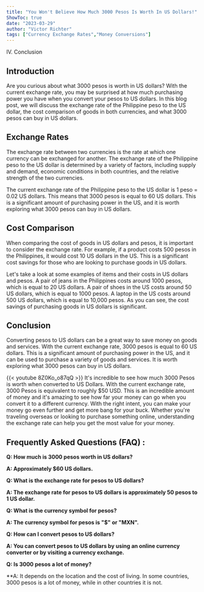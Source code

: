 ```yaml
---
title: "You Won't Believe How Much 3000 Pesos Is Worth In US Dollars!"
ShowToc: true 
date: "2023-03-29"
author: "Victor Richter" 
tags: ["Currency Exchange Rates","Money Conversions"]
---
```

IV. Conclusion

## Introduction

Are you curious about what 3000 pesos is worth in US dollars? With the current exchange rate, you may be surprised at how much purchasing power you have when you convert your pesos to US dollars. In this blog post, we will discuss the exchange rate of the Philippine peso to the US dollar, the cost comparison of goods in both currencies, and what 3000 pesos can buy in US dollars. 

## Exchange Rates

The exchange rate between two currencies is the rate at which one currency can be exchanged for another. The exchange rate of the Philippine peso to the US dollar is determined by a variety of factors, including supply and demand, economic conditions in both countries, and the relative strength of the two currencies. 

The current exchange rate of the Philippine peso to the US dollar is 1 peso = 0.02 US dollars. This means that 3000 pesos is equal to 60 US dollars. This is a significant amount of purchasing power in the US, and it is worth exploring what 3000 pesos can buy in US dollars.

## Cost Comparison

When comparing the cost of goods in US dollars and pesos, it is important to consider the exchange rate. For example, if a product costs 500 pesos in the Philippines, it would cost 10 US dollars in the US. This is a significant cost savings for those who are looking to purchase goods in US dollars.

Let's take a look at some examples of items and their costs in US dollars and pesos. A pair of jeans in the Philippines costs around 1000 pesos, which is equal to 20 US dollars. A pair of shoes in the US costs around 50 US dollars, which is equal to 1000 pesos. A laptop in the US costs around 500 US dollars, which is equal to 10,000 pesos. As you can see, the cost savings of purchasing goods in US dollars is significant.

## Conclusion

Converting pesos to US dollars can be a great way to save money on goods and services. With the current exchange rate, 3000 pesos is equal to 60 US dollars. This is a significant amount of purchasing power in the US, and it can be used to purchase a variety of goods and services. It is worth exploring what 3000 pesos can buy in US dollars.

{{< youtube 8Z0Ko_o87qQ >}} 
It's incredible to see how much 3000 Pesos is worth when converted to US Dollars. With the current exchange rate, 3000 Pesos is equivalent to roughly $50 USD. This is an incredible amount of money and it's amazing to see how far your money can go when you convert it to a different currency. With the right intent, you can make your money go even further and get more bang for your buck. Whether you're traveling overseas or looking to purchase something online, understanding the exchange rate can help you get the most value for your money.

## Frequently Asked Questions (FAQ) :
**Q: How much is 3000 pesos worth in US dollars?**

**A: Approximately $60 US dollars.**

**Q: What is the exchange rate for pesos to US dollars?**

**A: The exchange rate for pesos to US dollars is approximately 50 pesos to 1 US dollar.**

**Q: What is the currency symbol for pesos?**

**A: The currency symbol for pesos is "$" or "MXN".**

**Q: How can I convert pesos to US dollars?**

**A: You can convert pesos to US dollars by using an online currency converter or by visiting a currency exchange.**

**Q: Is 3000 pesos a lot of money?**

**A: It depends on the location and the cost of living. In some countries, 3000 pesos is a lot of money, while in other countries it is not.





